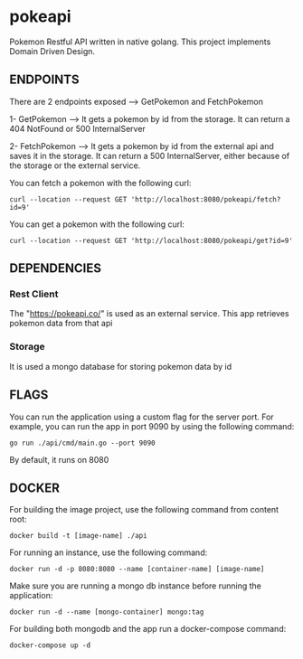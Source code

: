 # pokeapi
Pokemon Restful API written in native golang. This project implements Domain Driven Design.

## ENDPOINTS

There are 2 endpoints exposed --> GetPokemon and FetchPokemon

1- GetPokemon --> It gets a pokemon by id from the storage. 
It can return a 404 NotFound or 500 InternalServer

2- FetchPokemon --> It gets a pokemon by id from the external api and saves it in the storage. 
It can return a 500 InternalServer, either because of the storage or the external service.

You can fetch a pokemon with the following curl:

`curl --location --request GET 'http://localhost:8080/pokeapi/fetch?id=9'`

You can get a pokemon with the following curl:

`curl --location --request GET 'http://localhost:8080/pokeapi/get?id=9'`

## DEPENDENCIES

### Rest Client
The "https://pokeapi.co/" is used as an external service. This app retrieves pokemon data from that api

### Storage
It is used a mongo database for storing pokemon data by id

## FLAGS
You can run the application using a custom flag for the server port.
For example, you can run the app in port 9090 by using the following command:

`go run ./api/cmd/main.go --port 9090`

By default, it runs on 8080

## DOCKER

For building the image project, use the following command from content root:

`docker build -t [image-name] ./api`

For running an instance, use the following command:

`docker run -d -p 8080:8080 --name [container-name] [image-name]`

Make sure you are running a mongo db instance before running the application:

`docker run -d --name [mongo-container] mongo:tag`

For building both mongodb and the app run a docker-compose command:

`docker-compose up -d`
